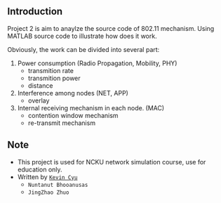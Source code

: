 ## Introduction

Project 2 is aim to anaylze the source code of 802.11 mechanism. Using MATLAB source code to illustrate how does it work.

Obviously, the work can be divided into several part:

1. Power consumption (Radio Propagation, Mobility, PHY)
    * transmition rate
    * transmition power
    * distance
2. Interference among nodes (NET, APP)
    * overlay
3. Internal receiving mechanism in each node. (MAC)
    * contention window mechanism
    * re-transmit mechanism

## Note

* This project is used for NCKU network simulation course, use for education only.
* Written by [`Kevin Cyu`](https://github.com/kevinbird61)
    * `Nuntanut Bhooanusas`
    * `JingZhao Zhuo`
